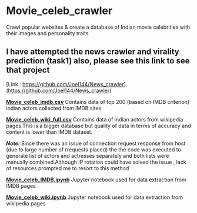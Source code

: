 # Movie_celeb_crawler
Crawl popular websites &amp; create a database of Indian movie celebrities with their images and personality traits

## I have attempted the news crawler and virality prediction (task1) also, please see this link to see that project

[Link : https://github.com/Joel144/News_crawler](https://github.com/Joel144/News_crawler)

[**Movie_celeb_imdb.csv**](https://github.com/Joel144/Movie_celeb_crawler/blob/master/Movie_celeb_imdb.csv)  Contains data of top 200 (based on IMDB criterion) indian actors collected from IMDB sites 

[**Movie_celeb_wiki_full.csv**](https://github.com/Joel144/Movie_celeb_crawler/blob/master/Movie_celeb_wiki_full.csv)  Contains data of indian actors from wikipedia pages.This is a bigger database but quality of data in terms of accuracy and content is lower than IMDB dataset.

**_Note:_** Since there was an issue of connection request response from host (due to large number of rrequests placed) the the code was executed to generate list of actors and actresses separately and both lists were manually combined.Although IP rotation could have solved the issue , lack of resources prompted me to resort to this method

[**Movie_celeb_IMDB.ipynb**](https://github.com/Joel144/Movie_celeb_crawler/blob/master/Movie_celeb_IMDB.ipynb)  Jupyter notebook used for data extraction from IMDB pages

[**Movie_celeb_wiki.ipynb**](https://github.com/Joel144/Movie_celeb_crawler/blob/master/Movie_celeb_wiki.ipynb)  Jupyter notebook used for data extraction from wikipedia pages
